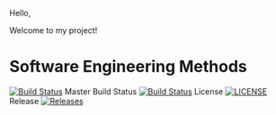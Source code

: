 Hello,

Welcome to my project!

# Software Engineering Methods
[![Build Status](https://travis-ci.com/FAcoding/supreme-system.svg?branch=master)](https://travis-ci.com/FAcoding/supreme-system)
Master Build Status [![Build Status](https://travis-ci.org/FAcoding/supreme-system.svg?branch=master)](https://travis-ci.org/FAcoding/supreme-system)
License [![LICENSE](https://img.shields.io/github/license/FAcoding/supreme-system.svg?style=flat-square)](https://github.com/FAcoding/supreme-system/blob/master/LICENSE)
Release [![Releases](https://img.shields.io/github/release/FAcoding/supreme-system/all.svg?style=flat-square)](https://github.com/FAcoding/supreme-system/releases)
